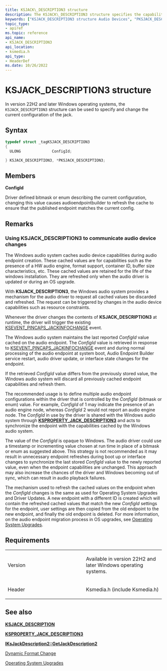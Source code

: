 ```yaml
---
title: KSJACK\_DESCRIPTION3 structure
description: The KSJACK\_DESCRIPTION3 structure specifies the capabilities and the current state of a jack that supports jack presence detection.
keywords: ["KSJACK_DESCRIPTION3 structure Audio Devices", "PKSJACK_DESCRIPTION3 structure pointer Audio Devices"]
topic_type:
- apiref
ms.topic: reference
api_name:
- KSJACK_DESCRIPTION3
api_location:
- ksmedia.h
api_type:
- HeaderDef
ms.date: 10/26/2022
---
```


# KSJACK\_DESCRIPTION3 structure

In version 22H2 and later Windows operating systems, the `KSJACK_DESCRIPTION3` structure can be used to specify and change the current configuration of the jack.

## Syntax

```cpp
typedef struct _tagKSJACK_DESCRIPTION3
{
  ULONG              ConfigId; 

} KSJACK_DESCRIPTION3, *PKSJACK_DESCRIPTION3;
```

## Members

**ConfigId**  

Driver defined bitmask or enum describing the current configuration, changing this value causes
audioendpointbuilder to refresh the cache to ensure that the published endpoint matches the current config.

## Remarks

### Using KSJACK\_DESCRIPTION3 to communicate audio device changes

The Windows audio system caches audio device capabilities during audio endpoint creation. These cached values are for capabilities such as the presence of a HW audio engine, format support, container ID, buffer size characteristics, etc. These cached values are retained for the life of the windows installation. They are refreshed only when the audio driver is updated or during an OS upgrade. 

With **KSJACK\_DESCRIPTION3**, the Windows audio system provides a mechanism for the audio driver to request all cached values be discarded and refreshed. The request can be triggered by changes in the audio device capabilities such as resource constraints. 

Whenever the driver changes the contents of **KSJACK\_DESCRIPTION3** at runtime, the driver will trigger the existing [KSEVENT_PINCAPS_JACKINFOCHANGE](ksproperty-jack-description3.md) event. 

The Windows audio system maintains the last reported *ConfigId* value cached on the audio endpoint. The *ConfigId* value is retrieved in response to [KSEVENT_PINCAPS_JACKINFOCHANGE](ksproperty-jack-description3.md) event and during normal processing of the audio endpoint at system boot, Audio Endpoint Builder service restart, audio driver update, or interface state changes for the endpoint. 

If the retrieved *ConfigId* value differs from the previously stored value, the Windows audio system will discard all previously cached endpoint capabilities and refresh them. 

The recommended usage is to define multiple audio endpoint configurations within the driver that is controlled by the *ConfigId* (bitmask or enum) value. For example, *ConfigId* of 1 may indicate the presence of an audio engine node, whereas *ConfigId* 2 would not report an audio engine node. The *ConfigId* in use by the driver is shared with the Windows audio system through [**KSPROPERTY_JACK_DESCRIPTION3**](ksproperty-jack-description3.md) and acts to synchronize the endpoint with the capabilities cached by the Windows audio system. 

The value of the *ConfigId* is opaque to Windows. The audio driver could use a timestamp or incrementing value chosen at run time in place of a bitmask or enum as suggested above. This strategy is not recommended as it may result in unnecessary endpoint refreshes during boot up or interface changes to synchronize the last stored *ConfigId* value to the newly reported value, even when the endpoint capabilities are unchanged. This approach may also increase the chances of the driver and Windows becoming out of sync, which can result in audio playback failures. 

The mechanism used to refresh the cached values on the endpoint when the *ConfigId* changes is the same as used for Operating System Upgrades and Driver Updates. A new endpoint with a different ID is created which will contain the refreshed cached values that match the new *ConfigId* settings for the endpoint, user settings are then copied from the old endpoint to the new endpoint, and finally the old endpoint is deleted. For more information, on the audio endpoint migration process in OS upgrades, see [Operating System Upgrades](operating-system-upgrades.md). 

## Requirements

<table>
<colgroup>
<col width="50%" />
<col width="50%" />
</colgroup>
<tbody>
<tr class="odd">
<td align="left"><p>Version</p></td>
<td align="left"><p>Available in version 22H2 and later Windows operating systems.</p></td>
</tr>
<tr class="even">
<td align="left"><p>Header</p></td>
<td align="left">Ksmedia.h (include Ksmedia.h)</td>
</tr>
</tbody>
</table>

## <span id="see_also"></span>See also

[**KSJACK\_DESCRIPTION**](ksjack-description.md)

[**KSPROPERTY_JACK_DESCRIPTION3**](ksproperty-jack-description3.md)

[**IKsJackDescription2::GetJackDescription2**](/windows/win32/api/devicetopology/nf-devicetopology-iksjackdescription2-getjackdescription2)

[Dynamic Format Change](./dynamic-format-change.md) 

[Operating System Upgrades](operating-system-upgrades.md)

